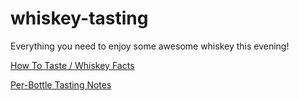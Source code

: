 # whiskey-tasting
Everything you need to enjoy some awesome whiskey this evening!

[How To Taste / Whiskey Facts](overview.md)

[Per-Bottle Tasting Notes](notes.md)
